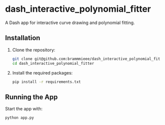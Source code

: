 # dash_interactive_polynomial_fitter

A Dash app for interactive curve drawing and polynomial fitting.

## Installation

1. Clone the repository:
    ```bash
    git clone git@github.com:brammmieee/dash_interactive_polynomial_fitter.git
    cd dash_interactive_polynomial_fitter
    ```

2. Install the required packages:
    ```bash
    pip install -r requirements.txt
    ```

## Running the App

Start the app with:
```bash
python app.py
